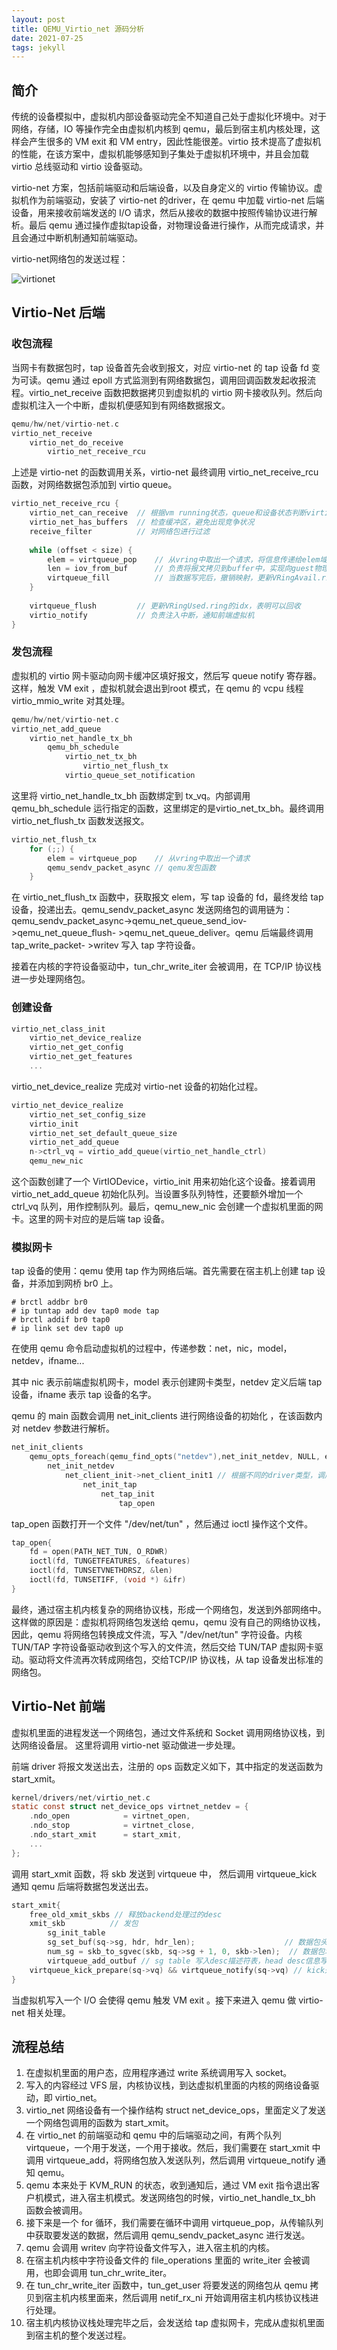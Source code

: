 ```yaml
---
layout: post
title: QEMU_Virtio_net 源码分析
date: 2021-07-25
tags: jekyll   
---
```


## 简介

传统的设备模拟中，虚拟机内部设备驱动完全不知道自己处于虚拟化环境中。对于网络，存储，IO 等操作完全由虚拟机内核到 qemu，最后到宿主机内核处理，这样会产生很多的 VM exit 和 VM entry，因此性能很差。virtio 技术提高了虚拟机的性能，在该方案中，虚拟机能够感知到子集处于虚拟机环境中，并且会加载 virtio 总线驱动和 virtio 设备驱动。

virtio-net 方案，包括前端驱动和后端设备，以及自身定义的 virtio 传输协议。虚拟机作为前端驱动，安装了 virtio-net 的driver，在 qemu 中加载 virtio-net 后端设备，用来接收前端发送的 I/O 请求，然后从接收的数据中按照传输协议进行解析。最后 qemu 通过操作虚拟tap设备，对物理设备进行操作，从而完成请求，并且会通过中断机制通知前端驱动。

virtio-net网络包的发送过程：

![virtionet](.\virtionet.png)

## Virtio-Net 后端

### 收包流程

当网卡有数据包时，tap 设备首先会收到报文，对应 virtio-net 的 tap 设备 fd 变为可读。qemu 通过 epoll 方式监测到有网络数据包，调用回调函数发起收报流程。virtio_net_receive 函数把数据拷贝到虚拟机的 virtio 网卡接收队列。然后向虚拟机注入一个中断，虚拟机便感知到有网络数据报文。

```c
qemu/hw/net/virtio-net.c
virtio_net_receive
	virtio_net_do_receive
		virtio_net_receive_rcu
```

上述是 virtio-net 的函数调用关系，virtio-net 最终调用 virtio_net_receive_rcu 函数，对网络数据包添加到 virtio queue。

```c
virtio_net_receive_rcu {
    virtio_net_can_receive 	// 根据vm running状态，queue和设备状态判断virtio-net是否可以收包
    virtio_net_has_buffers 	// 检查缓冲区，避免出现竞争状况
    receive_filter 		    // 对网络包进行过滤
    
    while (offset < size) {
        elem = virtqueue_pop 	// 从vring中取出一个请求，将信息传递给elem域中
        len = iov_from_buf 		// 负责将报文拷贝到buffer中，实现向guest物理地址写入数据
        virtqueue_fill 		    // 当数据写完后，撤销映射，更新VRingAvail.ring[]的相关字段
    }
    
    virtqueue_flush 		// 更新VRingUsed.ring的idx，表明可以回收
    virtio_notify 			// 负责注入中断，通知前端虚拟机
}   
```

### 发包流程

虚拟机的 virtio 网卡驱动向网卡缓冲区填好报文，然后写 queue notify 寄存器。这样，触发 VM exit ，虚拟机就会退出到root 模式，在 qemu 的 vcpu 线程 virtio_mmio_write 对其处理。

```c
qemu/hw/net/virtio-net.c
virtio_net_add_queue
	virtio_net_handle_tx_bh
		qemu_bh_schedule
			virtio_net_tx_bh
				virtio_net_flush_tx
			virtio_queue_set_notification
```

这里将 virtio_net_handle_tx_bh 函数绑定到 tx_vq。内部调用 qemu_bh_schedule 运行指定的函数，这里绑定的是virtio_net_tx_bh。最终调用 virtio_net_flush_tx 函数发送报文。

```c
virtio_net_flush_tx
	for (;;) {
        elem = virtqueue_pop 	// 从vring中取出一个请求
        qemu_sendv_packet_async // qemu发包函数
	}
```

在 virtio_net_flush_tx 函数中，获取报文 elem，写 tap 设备的 fd，最终发给 tap 设备，投递出去。qemu_sendv_packet_async 发送网络包的调用链为： qemu_sendv_packet_async->qemu_net_queue_send_iov->qemu_net_queue_flush- >qemu_net_queue_deliver。qemu 后端最终调用 tap_write_packet- >writev 写入 tap 字符设备。

接着在内核的字符设备驱动中，tun_chr_write_iter 会被调用，在 TCP/IP 协议栈进一步处理网络包。

### 创建设备

```c
virtio_net_class_init
	virtio_net_device_realize
	virtio_net_get_config
	virtio_net_get_features
	...
```

virtio_net_device_realize 完成对 virtio-net 设备的初始化过程。

```c
virtio_net_device_realize
	virtio_net_set_config_size
	virtio_init
	virtio_net_set_default_queue_size
	virtio_net_add_queue
	n->ctrl_vq = virtio_add_queue(virtio_net_handle_ctrl)
	qemu_new_nic
```

这个函数创建了一个 VirtIODevice，virtio_init 用来初始化这个设备。接着调用 virtio_net_add_queue 初始化队列。当设置多队列特性，还要额外增加一个 ctrl_vq 队列，用作控制队列。最后，qemu_new_nic 会创建一个虚拟机里面的网卡。这里的网卡对应的是后端 tap 设备。

### 模拟网卡

tap 设备的使用：qemu 使用 tap 作为网络后端。首先需要在宿主机上创建 tap 设备，并添加到网桥 br0 上。

```shell
# brctl addbr br0 
# ip tuntap add dev tap0 mode tap
# brctl addif br0 tap0
# ip link set dev tap0 up
```

在使用 qemu 命令启动虚拟机的过程中，传递参数：net，nic，model，netdev，ifname...

其中 nic 表示前端虚拟机网卡，model 表示创建网卡类型，netdev 定义后端 tap 设备，ifname 表示 tap 设备的名字。

qemu 的 main 函数会调用 net_init_clients 进行网络设备的初始化 ，在该函数内对 netdev 参数进行解析。

```c
net_init_clients
	qemu_opts_foreach(qemu_find_opts("netdev"),net_init_netdev, NULL, errp))
		net_init_netdev
			net_client_init->net_client_init1 // 根据不同的driver类型，调用不同的初始化函数
				net_init_tap
					net_tap_init
						tap_open
```

tap_open 函数打开一个文件 "/dev/net/tun" ，然后通过 ioctl 操作这个文件。

```c
tap_open{
    fd = open(PATH_NET_TUN, O_RDWR)
    ioctl(fd, TUNGETFEATURES, &features)
    ioctl(fd, TUNSETVNETHDRSZ, &len)
    ioctl(fd, TUNSETIFF, (void *) &ifr)
}
```

最终，通过宿主机内核复杂的网络协议栈，形成一个网络包，发送到外部网络中。这样做的原因是：虚拟机将网络包发送给 qemu，qemu 没有自己的网络协议栈，因此，qemu 将网络包转换成文件流，写入 "/dev/net/tun" 字符设备。内核TUN/TAP 字符设备驱动收到这个写入的文件流，然后交给 TUN/TAP 虚拟网卡驱动。驱动将文件流再次转成网络包，交给TCP/IP 协议栈，从 tap 设备发出标准的网络包。

## Virtio-Net 前端

虚拟机里面的进程发送一个网络包，通过文件系统和 Socket 调用网络协议栈，到达网络设备层。 这里将调用 virtio-net 驱动做进一步处理。

前端 driver 将报文发送出去，注册的 ops 函数定义如下，其中指定的发送函数为 start_xmit。

```c
kernel/drivers/net/virtio_net.c
static const struct net_device_ops virtnet_netdev = {
	.ndo_open            = virtnet_open,
	.ndo_stop   	     = virtnet_close,
	.ndo_start_xmit      = start_xmit,
	...
};
```

调用 start_xmit 函数，将 skb 发送到 virtqueue 中， 然后调用 virtqueue_kick 通知 qemu 后端将数据包发送出去。

```c
start_xmit{
	free_old_xmit_skbs // 释放backend处理过的desc
    xmit_skb 		  // 发包
    	sg_init_table
    	sg_set_buf(sq->sg, hdr, hdr_len); 				     // 数据包头部填入scatterlist
		num_sg = skb_to_sgvec(skb, sq->sg + 1, 0, skb->len);  // 数据包填入scatterlist
    	virtqueue_add_outbuf // sg table 写入desc描述符表，head desc信息写vring.avail
    virtqueue_kick_prepare(sq->vq) && virtqueue_notify(sq->vq) // kick通知qemu后端
}
```

当虚拟机写入一个 I/O 会使得 qemu 触发 VM exit 。接下来进入 qemu 做 virtio-net 相关处理。

## 流程总结

1. 在虚拟机里面的用户态，应用程序通过 write 系统调用写入 socket。
2. 写入的内容经过 VFS 层，内核协议栈，到达虚拟机里面的内核的网络设备驱动，即 virtio_net。
3. virtio_net 网络设备有一个操作结构 struct net_device_ops，里面定义了发送一个网络包调用的函数为 start_xmit。
4. 在 virtio_net 的前端驱动和 qemu 中的后端驱动之间，有两个队列 virtqueue，一个用于发送，一个用于接收。然后，我们需要在 start_xmit 中调用 virtqueue_add，将网络包放入发送队列，然后调用 virtqueue_notify 通知 qemu。
5. qemu 本来处于 KVM_RUN 的状态，收到通知后，通过 VM exit 指令退出客户机模式，进入宿主机模式。发送网络包的时候，virtio_net_handle_tx_bh 函数会被调用。
6. 接下来是一个 for 循环，我们需要在循环中调用 virtqueue_pop，从传输队列中获取要发送的数据，然后调用 qemu_sendv_packet_async 进行发送。
7. qemu 会调用 writev 向字符设备文件写入，进入宿主机的内核。
8. 在宿主机内核中字符设备文件的 file_operations 里面的 write_iter 会被调用，也即会调用 tun_chr_write_iter。
9. 在 tun_chr_write_iter 函数中，tun_get_user 将要发送的网络包从 qemu 拷贝到宿主机内核里面来，然后调用 netif_rx_ni 开始调用宿主机内核协议栈进行处理。
10. 宿主机内核协议栈处理完毕之后，会发送给 tap 虚拟网卡，完成从虚拟机里面到宿主机的整个发送过程。